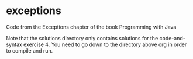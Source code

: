 # exceptions
Code from the Exceptions chapter of the book Programming with Java

Note that the solutions directory only contains solutions for the code-and-syntax exercise 4. You need to go down to the directory above org in order to compile and run.